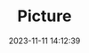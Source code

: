 ---
weight: 1
images:
- /images/edited/179.jpeg
title: Picture
date: 2023-11-11 14:12:39
tags: [luminarneo,work,ilce7m3,cat]
---